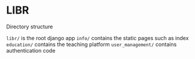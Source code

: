 # LIBR

Directory structure

`libr/` is the root django app
`info/` contains the static pages such as index
`education/` contains the teaching platform
`user_management/` contains authentication code